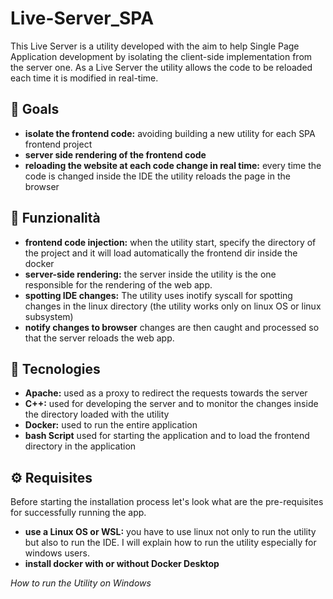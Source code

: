 # Live-Server_SPA
This Live Server is a utility developed with the aim to help Single Page Application development by isolating the client-side implementation from the server one.
As a Live Server the utility allows the code to be reloaded each time it is modified in real-time.


## 🚀 Goals
- **isolate the frontend code:** avoiding building a new utility for each SPA frontend project
- **server side rendering of the frontend code**
- **reloading the website at each code change in real time:** every time the code is changed inside the IDE the utility reloads the page in the browser


## 🚀 Funzionalità
- **frontend code injection:** when the utility start, specify the directory of the project and it will load automatically the frontend dir inside the docker
- **server-side rendering:** the server inside the utility is the one responsible for the rendering of the web app.
- **spotting IDE changes:** The utility uses inotify syscall for spotting changes in the linux directory (the utility works only on linux OS or linux subsystem)
- **notify changes to browser** changes are then caught and processed so that the server reloads the web app.

## 🚀 Tecnologies
- **Apache:** used as a proxy to redirect the requests towards the server
- **C++:** used for developing the server and to monitor the changes inside the directory loaded with the utility
- **Docker:** used to run the entire application
- **bash Script** used for starting the application and to load the frontend directory in the application

## ⚙️ Requisites
Before starting the installation process let's look what are the pre-requisites for successfully running the app.
- **use a Linux OS or WSL:** you have to use linux not only to run the utility but also to run the IDE. I will explain how to run the utility especially for windows users.
- **install docker with or without Docker Desktop**

*How to run the Utility on Windows*


